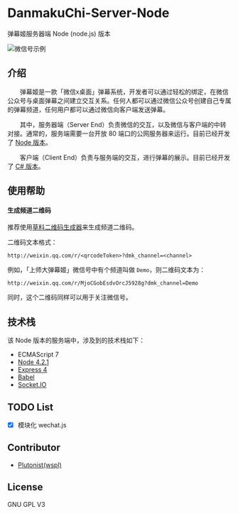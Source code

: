 # DanmakuChi-Server-Node
弹幕姬服务器端 Node (node.js) 版本

![微信号示例](https://raw.githubusercontent.com/wspl/DanmakuChi-Server-Node/master/attachments/wechat.png)

## 介绍
　　弹幕姬是一款「微信x桌面」弹幕系统，开发者可以通过轻松的绑定，在微信公众号与桌面弹幕之间建立交互关系。任何人都可以通过微信公众号创建自己专属的弹幕频道，任何用户都可以通过微信向客户端发送弹幕。

　　其中，服务器端（Server End）负责微信的交互，以及微信与客户端的中转对接。通常的，服务端需要一台开放 80 端口的公网服务器来运行。目前已经开发了 [Node 版本](https://github.com/wspl/DanmakuChi-Server-Node)。

　　客户端（Client End）负责与服务端的交互，进行弹幕的展示。目前已经开发了 [C# 版本](https://github.com/wspl/DanmakuChi-Client-CSharp)。

## 使用帮助

#### 生成频道二维码
推荐使用[草料二维码生成器](http://cli.im/)来生成频道二维码。

二维码文本格式：

`http://weixin.qq.com/r/<qrcodeToken>?dmk_channel=<channel>`

例如，「上师大弹幕姬」微信号中有个频道叫做 `Demo`，则二维码文本为：

`http://weixin.qq.com/r/MjoCGobEsdvOrcJ5928g?dmk_channel=Demo`

同时，这个二维码同样可以用于关注微信号。

## 技术栈
该 Node 版本的服务端中，涉及到的技术栈如下：
* ECMAScript 7
* [Node 4.2.1](https://nodejs.org/en/)
* [Express 4](https://github.com/strongloop/express)
* [Babel](https://github.com/babel/babel)
* [Socket.IO](https://github.com/socketio/socket.io)

## TODO List
- [x] 模块化 wechat.js

## Contributor
* [Plutonist(wspl)](https://github.com/wspl)

## License
GNU GPL V3